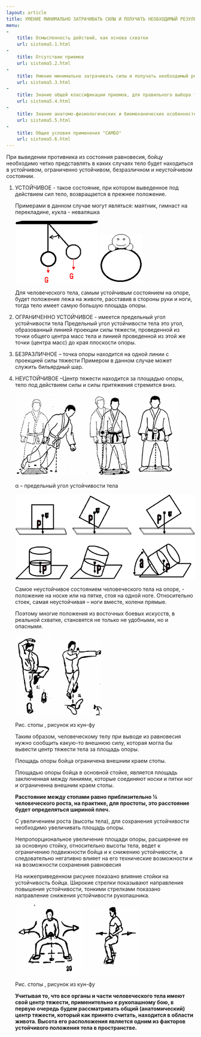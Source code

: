 ```yaml
---
layout: article
title: УМЕНИЕ МИНИМАЛЬНО ЗАТРАЧИВАТЬ СИЛЫ И ПОЛУЧАТЬ НЕОБХОДИМЫЙ РЕЗУЛЬТАТ. (ЭКОНОМИЧНОСТЬ)
menu:
-
    title: Осмысленность действий, как основа схватки
    url: sistema5.1.html
-
    title: Отсутствие приемов
    url: sistema5.2.html
-
    title: Умение минимально затрачивать силы и получать необходимый результат (Экономичность)
    url: sistema5.3.html
-
    title: Знание общей классификации приемов, для правильного выбора технических и тактических действий
    url: sistema5.4.html
-
    title: Знание анатомо-физиологических и биомеханических особенностей, как одна из основ  рукопашного боя
    url: sistema5.5.html
-
    title: Общие условия применения "САМБО"
    url: sistema5.6.html
---
```


При выведении противника из состояния равновесия, бойцу необходимо четко представлять в каких случаях тело будет находиться в устойчивом, ограниченно устойчивом, безразличном и неустойчивом состоянии.

1. УСТОЙЧИВОЕ - такое состояние, при котором выведенное под действием сил тело, возвращается в прежнее положение.

    Примерами в данном случае могут являться: маятник, гимнаст на перекладине, кукла - неваляшка

    ![маятник](5.3.1/image002.gif "маятник")
    ![неваляшка](5.3.1/image001.gif "неваляшка")

    Для человеческого тела, самым устойчивым состоянием на опоре, будет положение лежа на животе, расставив в     стороны руки и ноги, тогда тело имеет самую большую площадь опоры.

2. ОГРАНИЧЕННО УСТОЙЧИВОЕ - имеется предельный угол устойчивости тела
    Предельный угол устойчивости тела это угол, образованный линией проекции силы тяжести, проведенной из точки общего центра масс тела и линией проведенной из этой же точки (центра масс) до края плоскости опоры.

3. БЕЗРАЗЛИЧНОЕ – точка опоры находится на одной линии с проекцией силы тяжести Примером в данном случае может служить бильярдный шар.

4. НЕУСТОЙЧИВОЕ –Центр тяжести находится за площадью опоры, тело под действием силы и силы притяжения стремится вниз.

    ![](5.3.1/image005.gif)
    ![](5.3.1/image007.gif)
    ![](5.3.1/image009.gif)

    α – предельный угол устойчивости тела

    ![](5.3.1/image003.gif)

    Самое неустойчивое состоянием человеческого тела на опоре, - положение на носке или на пятке, стоя на одной ноге. Относительно стоек, самая неустойчивая – ноги вместе, колени прямые.

    Поэтому многие положения из восточных боевых искусств, в реальной схватке, становятся не только не удобными, но и опасными.

    ![](5.3.1/image011.gif)
    ![](5.3.1/image013.gif)

    Рис. стопы , рисунок из кун-фу

    Таким образом, человеческому телу при выводе из равновесия нужно сообщить какую-то внешнюю силу, которая могла бы вывести центр тяжести тела за площадь опоры.

    Площадь опоры бойца ограничена внешним краем стопы.

    Площадью опоры бойца в основной стойке, является площадь заключенная между линиями, которые соединяют носки и пятки ног и ограниченна внешним краем стопы.


    **Расстояние между стопами равно приблизительно ¼ человеческого роста, на практике, для простоты, это расстояние будет определяться шириной плеч.**

    С увеличением роста (высоты тела), для сохранения устойчивости необходимо увеличивать площадь опоры.

    Непропорциональное увеличение площади опоры, расширение ее за основную стойку, относительно высоты тела, ведет к ограничению подвижности бойца и к снижению устойчивости, а следовательно негативно влияет на его технические возможности и на возможности сохранения равновесия

    На нижеприведенном рисунке показано влияние стойки на устойчивость бойца. Широкие стрелки показывают направления повышения устойчивости, тонкими стрелками показано направление снижения устойчивости рукопашника.

    ![](5.3.1/image015.gif)
    ![](5.3.1/image017.gif)

    Рис. стопы , рисунок из кун-фу

    **Учитывая то, что все органы и части человеческого тела имеют свой центр тяжести, применительно к рукопашному бою, в первую очередь будем рассматривать общий (анатомический) центр тяжести, который как принято считать, находится в области живота. Высота его расположения является одним из факторов устойчивого положения тела в пространстве.**